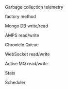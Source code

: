 Garbage collection telemetry

factory method

Mongo DB write/read

AMPS read/write

Chronicle Queue

WebSocket read/write

Active MQ read/write

Stats

Scheduler

